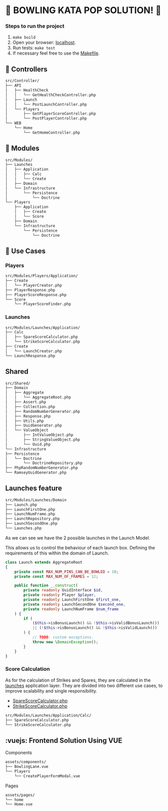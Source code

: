 # :bowling: BOWLING KATA POP SOLUTION! :bowling:

### Steps to run the project

1. ```make build```
2. Open your browser: [localhost](http://localhost:8040/).
3. Run tests: ```make test```
4. If necessary feel free to use the [Makefile](Makefile).


:door: Controllers
---
```sh
src/Controller/
├── API
│   ├── HealthCheck
│   │   └── GetHealthCheckController.php
│   ├── Launch
│   │   └── PostLaunchController.php
│   └── Players
│       ├── GetPlayerScoreController.php
│       └── PostPlayerController.php
└── WEB
    └── Home
        └── GetHomeController.php
```

:railway_car: Modules
---
```sh
src/Modules/
├── Launches
│   ├── Application
│   │   ├── Calc
│   │   └── Create
│   ├── Domain
│   └── Infrastructure
│       └── Persistence
│           └── Doctrine
└── Players
    ├── Application
    │   ├── Create
    │   └── Score
    ├── Domain
    └── Infrastructure
        └── Persistence
            └── Doctrine
```

:hammer: Use Cases
---
### Players
```sh
src/Modules/Players/Application/
├── Create
│   └── PlayerCreator.php
├── PlayerResponse.php
├── PlayerScoreResponse.php
└── Score
    └── PlayerScoreFinder.php
```
### Launches
```sh
src/Modules/Launches/Application/
├── Calc
│   ├── SpareScoreCalculator.php
│   └── StrikeScoreCalculator.php
├── Create
│   └── LaunchCreator.php
└── LaunchResponse.php
```

Shared
---
```sh
src/Shared/
├── Domain
│   ├── Aggregate
│   │   └── AggregateRoot.php
│   ├── Assert.php
│   ├── Collection.php
│   ├── RandomNumberGenerator.php
│   ├── Response.php
│   ├── Utils.php
│   ├── UuidGenerator.php
│   └── ValueObject
│       ├── IntValueObject.php
│       ├── StringValueObject.php
│       └── Uuid.php
└── Infrastructure
├── Persistence
│   └── Doctrine
│       └── DoctrineRepository.php
├── PhpRandomNumberGenerator.php
└── RamseyUuidGenerator.php
```

Launches feature
---
```sh
src/Modules/Launches/Domain
├── Launch.php
├── LaunchFirstOne.php
├── LaunchNumFrame.php
├── LaunchRepository.php
├── LaunchSecondOne.php
└── Launches.php
```
As we can see we have the 2 possible launches in the Launch Model. 

This allows us to control the behaviour of each launch box. Defining the requirements of this within the domain of Launch.

```php
class Launch extends AggregateRoot
{
    private const MAX_NUM_PINS_CAN_BE_BOWLED = 10;
    private const MAX_NUM_OF_FRAMES = 12;

    public function __construct(
        private readonly UuidInterface $id,
        private readonly Player $player,
        private readonly LaunchFirstOne $first_one,
        private readonly LaunchSecondOne $second_one,
        private readonly LaunchNumFrame $num_frame
    ) {
        if (
            ($this->isBonusLaunch() && !$this->isValidBonusLaunch())
            || (!$this->isBonusLaunch() && !$this->isValidLaunch())
        ) {
            // TODO: custom exceptions.
            throw new \DomainException();
        }
    }
}
```
### Score Calculation
As for the calculation of Strikes and Spares, they are calculated in the [launches](#launches) application layer.
They are divided into two different use cases, to improve scalability and single responsibility.

- [SpareScoreCalculator.php](src/Modules/Launches/Application/Calc/SpareScoreCalculator.php)
- [StrikeScoreCalculator.php](src/Modules/Launches/Application/Calc/StrikeScoreCalculator.php)
```sh
src/Modules/Launches/Application/Calc/
├── SpareScoreCalculator.php
└── StrikeScoreCalculator.php
```

:vuejs: Frontend Solution Using VUE
---
Components
```sh
assets/components/
├── BowlingLane.vue
└── Players
    └── CreatePlayerFormModal.vue
```

Pages
```sh
assets/pages/
└── home
└── Home.vue
```









